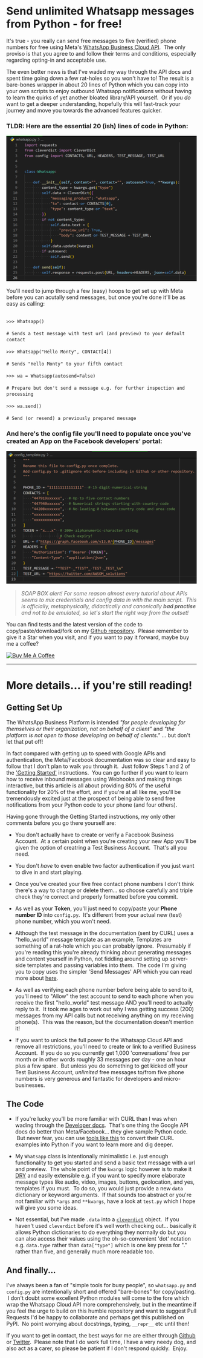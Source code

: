 # Send unlimited Whatsapp messages from Python - for free!

It's true - you really can send free messages to five (verified) phone numbers for free using Meta's [WhatsApp Business Cloud API](https://developers.facebook.com/products/whatsapp/).  The only proviso is that you agree to and follow their terms and conditions, especially regarding opting-in and acceptable use.

The even better news is that I've waded my way through the API docs and spent time going down a few rat-holes so you won't have to! The result is a bare-bones wrapper in about 20 lines of Python which you can copy into your own scripts to enjoy outbound Whatsapp notifications without having to learn the quirks of yet another bloated library/API yourself.  Or if you _do_ want to get a deeper understanding, hopefully this will fast-track your journey and move you towards the advanced features quicker.

### TLDR: Here are the essential 20 (ish) lines of code in Python:

![](Screenshot%201.png)


You'll need to jump through a few (easy) hoops to get set up with Meta before you can acutally send messages, but once you're done it'll be as easy as calling:

```

>>> Whatsapp()

# Sends a test message with test url (and preview) to your default contact

>>> Whatsapp("Hello Monty", CONTACT[4])

# Sends "Hello Monty" to your fifth contact

>>> wa = Whatsapp(autosend=False)

# Prepare but don't send a message e.g. for further inspection and processing

>>> wa.send()

# Send (or resend) a previously prepared message

```

### And here's the config file you'll need to populate once you've created an App on the Facebook developers' portal:

![](Screenshot%202.png)


> *SOAP BOX alert! For some reason almost every tutorial about APIs seems to mix credentials and config data in with the main script.  This is officially, metaphysically, didactically and canonically **bad practise** and not to be emulated, so let's start the right way from the outset!*

You can find tests and the latest version of the code to copy/paste/download/fork on my [Github repository](https://github.com/PFython/Whatsapp).  Please remember to give it a Star when you visit, and if you want to pay it forward, maybe buy me a coffee?

<a href="https://www.buymeacoffee.com/pfython" target="_blank"><img src="https://cdn.buymeacoffee.com/buttons/v2/arial-yellow.png" alt="Buy Me A Coffee" width="217px" ></a>

____

# More details... if you're still reading!

## Getting Set Up

The WhatsApp Business Platform is intended _"for people developing for themselves or their organization, not on behalf of a client"_ and _"the platform is not open to those developing on behalf of clients."_ ... but don't let that put off!

In fact compared with getting up to speed with Google APIs and authentication, the Meta/Facebook documentation was so clear and easy to follow that I don't plan to walk you through it.  Just follow Steps 1 and 2 of the ['Getting Started'](https://developers.facebook.com/docs/whatsapp/cloud-api/get-started) instructions.  You can go further if you want to learn how to receive inbound messages using Webhooks and making things interactive, but this article is all about providing 80% of the useful functionality for 20% of the effort, and if you're at all like me, you'll be tremendously excited just at the prospect of being able to send free notifications from your Python code to your phone (and four others).

Having gone through the Getting Started instructions, my only other comments before you go there yourself are:

- You don't actually have to create or verify a Facebook Business Account.  At a certain point when you're creating your new App you'll be given the option of creatring a Test Business Account.  That's all you need.

- You don't _have_ to even enable two factor authentication if you just want to dive in and start playing.

- Once you've created your five free contact phone numbers I don't think there's a way to change or delete them... so choose carefully and triple check they're correct and properly formatted before you commit.

- As well as your **Token**, you'll just need to copy/paste your **Phone number ID** into `config.py`.  It's different from your actual new (test) phone number, which you won't need.

- Although the test message in the documentation (sent by CURL) uses a "hello_world" message template as an example, Templates are something of a rat-hole which you can probably ignore.  Presumably if you're reading this you're already thinking about generating messages and content yourself in Python, not fiddling around setting up server-side templates and passing variables into _them_.  The code I'm giving you to copy uses the simpler 'Send Messages' API which you can read more about [here](https://developers.facebook.com/docs/whatsapp/cloud-api/guides/send-messages).

- As well as verifying each phone number before being able to send to it, you'll need to "Allow" the test account to send to each phone when you receive the first "hello_world" test message AND you'll need to actually reply to it.  It took me ages to work out why I was getting success (200) messages from my API calls but not receiving anything on my receiving phone(s).  This was the reason, but the documentation doesn't mention it!

- If you want to unlock the full power fo the Whatsapp Cloud API and remove all restrictions, you'll need to create or link to a verified Business Account.  If you do so you currently get 1,000 'conversations' free per month or in other words roughly 33 messages per day - one an hour plus a few spare.  But unless you do something to get kicked off your Test Business Account, _unlimited_ free messages to/from five phone numbers is very generous and fantastic for developers and micro-businesses.

## The Code

- If you're lucky you'll be more familiar with CURL than I was when wading through the [Developer docs](https://developers.facebook.com/docs/whatsapp/cloud-api).  That's one thing the Google API docs do better than Meta/Facebook... they give sample Python code.  But never fear, you can use [tools like this](https://reqbin.com/req/python/c-xgafmluu/convert-curl-to-python-requests) to convert their CURL examples into Python if you want to learn more and dig deeper.

- My `Whatsapp` class is intentionally minimalistic i.e. just enough functionality to get you started and send a basic text message with a url and preview.  The whole point of the `kwargs` logic however is to make it [DRY](https://en.wikipedia.org/wiki/Don%27t_repeat_yourself) and easily extensible e.g. if you want to specify more elaborate message types like audio, video, images, buttons, geolocation, and yes, templates if you must.  To do so, you would just provide a new `data` dictionary or keyword arguments.  If that sounds too abstract or you're not familiar with `*args` and `**kwargs`, have a look at `test.py` which I hope will give you some ideas.

- Not essential, but I've made `.data` into a [`cleverdict`](https://github.com/PFython/cleverdict) object.  If you haven't used `cleverdict` before it's well worth checking out... basically it allows Python dictionaries to do everything they normally do but you can also access their values using the oh-so-convenient 'dot' notation e.g. `data.type` rather than `data["type"]` which is one key press for "." rather than five, and generally much more readable too.

## And finally...

I've always been a fan of "simple tools for busy people", so `whatsapp.py` and `config.py` are intentionally short and offered "bare-bones" for copy/pasting.  I don't doubt some excellent Python modules will come to the fore which wrap the Whatsapp Cloud API more comprehensively, but in the meantime if you feel the urge to build on this humble repository and want to suggest Pull Requests I'd be happy to collaborate and perhaps get this published on PyPI.  No point worrying about docstrings, typing, `__repr__` etc until then!

If you want to get in contact, the best ways for me are either through [Github](https://github.com/PFython) or [Twitter](https://twitter.com/AWSOM_solutions).  Please note that I do work full time, I have a very needy dog, and also act as a carer, so please be patient if I don't respond quickly.  Enjoy.

